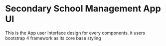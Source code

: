 # Secondary School Management App UI
This is the App user Interface design for every components.
it users bootstrap 4 framework as its core base styling
